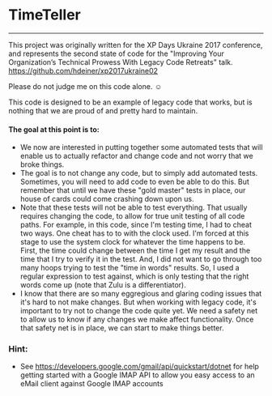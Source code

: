 ﻿# TimeTeller
------------

This project was originally written for the XP Days Ukraine 2017 conference, and represents the second state of code for the "Improving Your Organization’s Technical Prowess With Legacy Code Retreats" talk.  https://github.com/hdeiner/xp2017ukraine02

Please do not judge me on this code alone. ☺ 

This code is designed to be an example of legacy code that works, but is nothing that we are proud of and pretty hard to maintain.

#### The goal at this point is to:
* We now are interested in putting together some automated tests that will enable us to actually refactor and change code and not worry that we broke things.
* The goal is to not change any code, but to simply add automated tests.  Sometimes, you will need to add code to even be able to do this.  But remember that until we have these "gold master" tests in place, our house of cards could come crashing down upon us.
* Note that these tests will not be able to test everything.  That usually requires changing the code, to allow for true unit testing of all code paths.  For example, in this code, since I'm testing time, I had to cheat two ways.  One cheat has to to with the clock used.  I'm forced at this stage to use the system clock for whatever the time happens to be.  First, the time could change between the time I get my result and the time that I try to verify it in the test.  And, I did not want to go through too many hoops trying to test the "time in words" results.  So, I used a regular expression to test against, which is only testing that the right words come up (note that Zulu is a differentiator).
* I know that there are so many eggregious and glaring coding issues that it's hard to not make changes.  But when working with legacy code, it's important to try not to change the code quite yet.  We need a safety net to allow us to know if any changes we make affect functionality.  Once that safety net is in place, we can start to make things better.

### Hint:
* See https://developers.google.com/gmail/api/quickstart/dotnet for help getting started with a Google IMAP API to allow you easy access to an eMail client against Google IMAP accounts